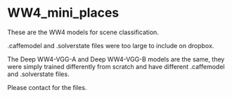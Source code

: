 # WW4_mini_places

These are the WW4 models for scene classification.

.caffemodel and .solverstate files were too large to include on dropbox. 

The Deep WW4-VGG-A and Deep WW4-VGG-B models are the same, they were simply trained differently from scratch and have different .caffemodel and .solverstate files. 

Please contact for the files. 